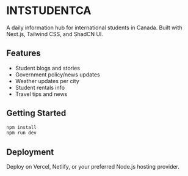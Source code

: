 # INTSTUDENTCA

A daily information hub for international students in Canada. Built with Next.js, Tailwind CSS, and ShadCN UI.

## Features

- Student blogs and stories
- Government policy/news updates
- Weather updates per city
- Student rentals info
- Travel tips and news

## Getting Started

```bash
npm install
npm run dev
```

## Deployment

Deploy on Vercel, Netlify, or your preferred Node.js hosting provider.